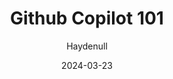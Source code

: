 ---
title: Github Copilot 101
description: Github Copilot 入门指南
author: Haydenull
date: 2024-03-23
slug: fetch-bot-intro
spaUrl: https://slides.haydenhayden.com/2024/github-copilot-101
pdfUrl: https://slides.haydenhayden.com/2024/github-copilot-101/pdf
repoUrl: https://github.com/haydenull/slides/tree/main/2024-03-23
---